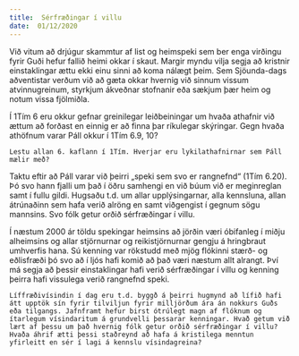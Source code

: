 ```yaml
---
title:  Sérfræðingar í villu
date:  01/12/2020
---
```


Við vitum að drjúgur skammtur af list og heimspeki sem ber enga virðingu fyrir Guði hefur fallið heimi okkar í skaut. Margir myndu vilja segja að kristnir einstaklingar ættu ekki einu sinni að koma nálægt þeim. Sem Sjöunda-dags aðventistar verðum við að gæta okkar hvernig við sinnum vissum atvinnugreinum, styrkjum ákveðnar stofnanir eða sækjum þær heim og notum vissa fjölmiðla.

Í 1Tím 6 eru okkur gefnar greinilegar leiðbeiningar um hvaða athafnir við ættum að forðast en einnig er að finna þar ríkulegar skýringar. Gegn hvaða athöfnum varar Páll okkur í 1Tím 6.9, 10?

`Lestu allan 6. kaflann í 1Tím. Hverjar eru lykilathafnirnar sem Páll mælir með?`

Taktu eftir að Páll varar við þeirri „speki sem svo er rangnefnd“ (1Tím 6.20). Þó svo hann fjalli um það í öðru samhengi en við búum við er meginreglan samt í fullu gildi. Hugsaðu t.d. um allar upplýsingarnar, alla kennsluna, allan átrúnaðinn sem hafa verið alröng en samt viðgengist í gegnum sögu mannsins. Svo fólk getur orðið sérfræðingar í villu.

Í næstum 2000 ár töldu spekingar heimsins að jörðin væri óbifanleg í miðju alheimsins og allar stjörnurnar og reikistjörnurnar gengju á hringbraut umhverfis hana. Sú kenning var rökstudd með mjög flókinni stærð- og eðlisfræði þó svo að í ljós hafi komið að það væri næstum allt alrangt. Því má segja að þessir einstaklingar hafi verið sérfræðingar í villu og kenning þeirra hafi vissulega verið rangnefnd speki.

`Líffræðivísindin í dag eru t.d. byggð á þeirri hugmynd að lífið hafi átt upptök sín fyrir tilviljun fyrir milljörðum ára án nokkurs Guðs eða tilgangs. Jafnframt hefur birst ótrúlegt magn af flóknum og ítarlegum vísindaritum á grundvelli þessarar kenningar. Hvað getum við lært af þessu um það hvernig fólk getur orðið sérfræðingar í villu? Hvaða áhrif ætti þessi staðreynd að hafa á kristilega menntun yfirleitt en sér í lagi á kennslu vísindagreina?`